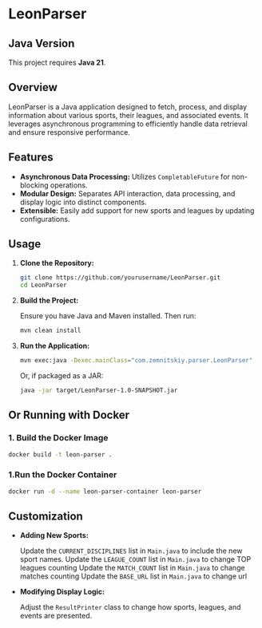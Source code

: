 # LeonParser

## Java Version

This project requires **Java 21**.

## Overview

LeonParser is a Java application designed to fetch, process, and display information about various sports, their leagues, and associated events. It leverages asynchronous programming to efficiently handle data retrieval and ensure responsive performance.

## Features

- **Asynchronous Data Processing:** Utilizes `CompletableFuture` for non-blocking operations.
- **Modular Design:** Separates API interaction, data processing, and display logic into distinct components.
- **Extensible:** Easily add support for new sports and leagues by updating configurations.

## Usage

1. **Clone the Repository:**

   ```bash
   git clone https://github.com/yourusername/LeonParser.git
   cd LeonParser
   ```

2. **Build the Project:**

   Ensure you have Java and Maven installed. Then run:

   ```bash
   mvn clean install
   ```

3. **Run the Application:**

   ```bash
   mvn exec:java -Dexec.mainClass="com.zemnitskiy.parser.LeonParser"
   ```

   Or, if packaged as a JAR:

   ```bash
   java -jar target/LeonParser-1.0-SNAPSHOT.jar
   ```

## Or Running with Docker

### 1. Build the Docker Image

```bash
docker build -t leon-parser .
```

### 1.Run the Docker Container

```bash
docker run -d --name leon-parser-container leon-parser
```


## Customization

- **Adding New Sports:**

  Update the `CURRENT_DISCIPLINES` list in `Main.java` to include the new sport names.
  Update the `LEAGUE_COUNT` list in `Main.java` to change TOP leagues counting
  Update the `MATCH_COUNT` list in `Main.java` to change matches counting
  Update the `BASE_URL` list in `Main.java` to change url

- **Modifying Display Logic:**

  Adjust the `ResultPrinter` class to change how sports, leagues, and events are presented.
